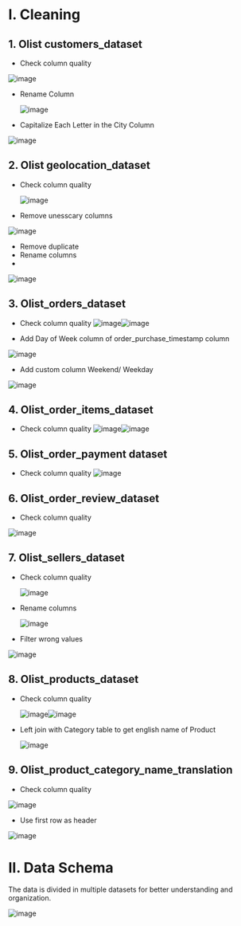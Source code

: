 
# I. Cleaning

## 1. Olist customers_dataset
- Check column quality

![image](https://github.com/user-attachments/assets/91c79fe2-4fa1-4b61-b5ed-3eb0ab5d165b)

- Rename Column

  ![image](https://github.com/user-attachments/assets/789b000d-fc96-42ae-938f-2cc63cf9d6a8)

- Capitalize Each Letter in the City Column

![image](https://github.com/user-attachments/assets/88337008-314e-4b33-9a85-c4c8740d172b)

## 2. Olist geolocation_dataset
- Check column quality

  ![image](https://github.com/user-attachments/assets/f76e2819-15e6-4459-92c0-7d19c54512ad)
- Remove unesscary columns

![image](https://github.com/user-attachments/assets/f774c6c0-2c31-4420-939f-1badd352f2cc)

- Remove duplicate
- Rename columns
- 
![image](https://github.com/user-attachments/assets/437121f0-60b6-4324-a1e7-4054cab2c01b)

## 3. Olist_orders_dataset
- Check column quality
![image](https://github.com/user-attachments/assets/81008a64-927d-4dc7-9497-509ca8227bd8)![image](https://github.com/user-attachments/assets/13dbc9b8-90c8-4736-905c-d06c447cdff9)

- Add Day of Week column of order_purchase_timestamp column

![image](https://github.com/user-attachments/assets/070b34d8-8618-44c8-979e-c3946a10039d)

- Add custom column Weekend/ Weekday

 ![image](https://github.com/user-attachments/assets/0576d6a1-83ee-4477-8c30-b679ae08b5b1)

## 4. Olist_order_items_dataset
- Check column quality
![image](https://github.com/user-attachments/assets/2a9b528d-617b-4d96-a712-f46cc8b0542d)![image](https://github.com/user-attachments/assets/73dd29cb-13c2-4a1e-bb9e-b6d524ba2dd0)


## 5. Olist_order_payment dataset
- Check column quality
![image](https://github.com/user-attachments/assets/1a574fae-1a48-4902-aa7a-cc59c77ce8de)

## 6. Olist_order_review_dataset
- Check column quality
  
![image](https://github.com/user-attachments/assets/0cf8ee39-1982-49b7-a67a-cce5da3e3a50)


## 7. Olist_sellers_dataset
- Check column quality

  ![image](https://github.com/user-attachments/assets/b058b10f-4337-4cf6-a745-6ac608de53fa)

- Rename columns

  ![image](https://github.com/user-attachments/assets/433102c3-ebd2-4f4e-93df-fb9cceabc610)

- Filter wrong values

![image](https://github.com/user-attachments/assets/0b0670ae-ff8e-49a2-b00d-e1a03602833f)

## 8. Olist_products_dataset
- Check column quality

  ![image](https://github.com/user-attachments/assets/30d05006-bf59-428d-9eeb-0408a0f482e8)![image](https://github.com/user-attachments/assets/c14731de-da5c-4ad8-9e0e-013c73ad8951)
- Left join with Category table to get english name of Product

  ![image](https://github.com/user-attachments/assets/1822a752-0b1d-4d22-98d7-0a9486ab22b1)

## 9. Olist_product_category_name_translation
- Check column quality
  
![image](https://github.com/user-attachments/assets/84cf928f-ca33-4c2c-9c83-b1c3a264a56f)

- Use first row as header
  
![image](https://github.com/user-attachments/assets/ab9e762b-7231-4826-af1c-b9d761b9da1e)

# II. Data Schema
The data is divided in multiple datasets for better understanding and organization.

![image](https://github.com/user-attachments/assets/06db6c00-2623-4c25-bc58-2531baeb610b)
